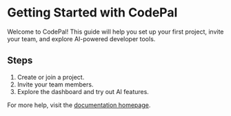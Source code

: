 # Getting Started with CodePal

Welcome to CodePal! This guide will help you set up your first project, invite your team, and explore AI-powered developer tools.

## Steps
1. Create or join a project.
2. Invite your team members.
3. Explore the dashboard and try out AI features.

For more help, visit the [documentation homepage](../README.md). 